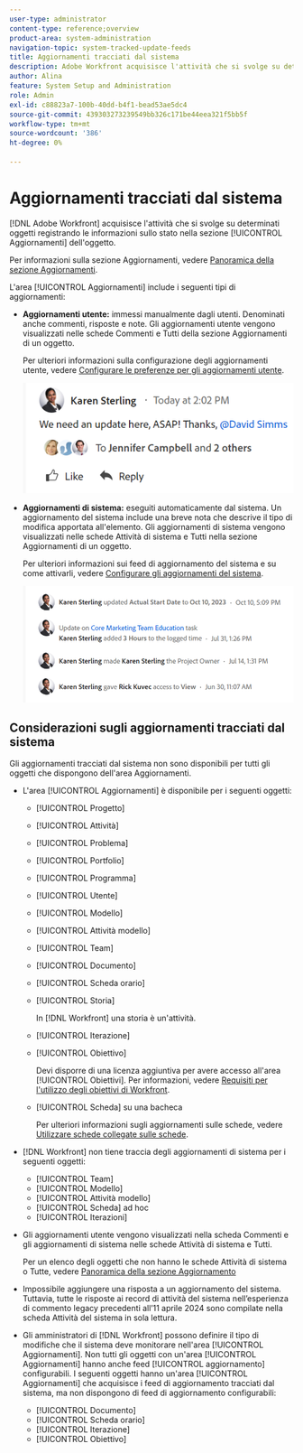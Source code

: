 ```yaml
---
user-type: administrator
content-type: reference;overview
product-area: system-administration
navigation-topic: system-tracked-update-feeds
title: Aggiornamenti tracciati dal sistema
description: Adobe Workfront acquisisce l'attività che si svolge su determinati oggetti registrando le informazioni sullo stato nell'area [!UICONTROL Aggiornamenti] dell'oggetto.
author: Alina
feature: System Setup and Administration
role: Admin
exl-id: c88823a7-100b-40dd-b4f1-bead53ae5dc4
source-git-commit: 439303273239549bb326c171be44eea321f5bb5f
workflow-type: tm+mt
source-wordcount: '386'
ht-degree: 0%

---
```


# Aggiornamenti tracciati dal sistema

<!-- Audited: April, 2024-->

<!--
<span class="preview">The highlighted information on this page refers to functionality not yet generally available. It is available only in the Preview environment for all customers, or in the Production environment for customers who enabled fast releases.</span>

<span class="preview">For information about fast releases, see [Enable or disable fast releases for your organization](/help/quicksilver/administration-and-setup/set-up-workfront/configure-system-defaults/enable-fast-release-process.md).</span>

<span class="preview">For information about the current release, see [Second Quarter 2024 release overview](/help/quicksilver/product-announcements/product-releases/24-q2-release-activity/24-q2-release-overview.md).</span>-->

[!DNL Adobe Workfront] acquisisce l&#39;attività che si svolge su determinati oggetti registrando le informazioni sullo stato nella sezione [!UICONTROL Aggiornamenti] dell&#39;oggetto.

Per informazioni sulla sezione Aggiornamenti, vedere [Panoramica della sezione Aggiornamenti](/help/quicksilver/workfront-basics/updating-work-items-and-viewing-updates/updates-tab-overview.md).

L&#39;area [!UICONTROL Aggiornamenti] include i seguenti tipi di aggiornamenti:

* **Aggiornamenti utente:** immessi manualmente dagli utenti. Denominati anche commenti, risposte e note. Gli aggiornamenti utente vengono visualizzati nelle schede Commenti e Tutti della sezione Aggiornamenti di un oggetto.

  Per ulteriori informazioni sulla configurazione degli aggiornamenti utente, vedere [Configurare le preferenze per gli aggiornamenti utente](../../../administration-and-setup/set-up-workfront/system-tracked-update-feeds/configure-preferences-user-updates.md).

  ![](assets/updates-qs-350x125.png)

* **Aggiornamenti di sistema:** eseguiti automaticamente dal sistema. Un aggiornamento del sistema include una breve nota che descrive il tipo di modifica apportata all&#39;elemento. Gli aggiornamenti di sistema vengono visualizzati nelle schede Attività di sistema e Tutti nella sezione Aggiornamenti di un oggetto.

  Per ulteriori informazioni sui feed di aggiornamento del sistema e su come attivarli, vedere [Configurare gli aggiornamenti del sistema](../../../administration-and-setup/set-up-workfront/system-tracked-update-feeds/configure-system-updates.md).

  ![](assets/system-updates-example-unified-stream.png)


  <!--
  DRAFTED IN FLARE:
  Timestamps for system updates are based on your operating system's timezone.
  
  -->

## Considerazioni sugli aggiornamenti tracciati dal sistema

Gli aggiornamenti tracciati dal sistema non sono disponibili per tutti gli oggetti che dispongono dell&#39;area Aggiornamenti.

* L&#39;area [!UICONTROL Aggiornamenti] è disponibile per i seguenti oggetti:

   * [!UICONTROL Progetto]
   * [!UICONTROL Attività]
   * [!UICONTROL Problema]
   * [!UICONTROL Portfolio]
   * [!UICONTROL Programma]
   * [!UICONTROL Utente]
   * [!UICONTROL Modello]
   * [!UICONTROL Attività modello]
   * [!UICONTROL Team]
   * [!UICONTROL Documento]
   * [!UICONTROL Scheda orario]
   * [!UICONTROL Storia]

     In [!DNL Workfront] una storia è un&#39;attività.
   * [!UICONTROL Iterazione]
   * [!UICONTROL Obiettivo]

     Devi disporre di una licenza aggiuntiva per avere accesso all&#39;area [!UICONTROL Obiettivi]. Per informazioni, vedere [Requisiti per l&#39;utilizzo degli obiettivi di Workfront](../../../workfront-goals/goal-management/access-needed-for-wf-goals.md).
   * [!UICONTROL Scheda] su una bacheca

     Per ulteriori informazioni sugli aggiornamenti sulle schede, vedere [Utilizzare schede collegate sulle schede](../../../agile/get-started-with-boards/connected-cards.md).

* [!DNL Workfront] non tiene traccia degli aggiornamenti di sistema per i seguenti oggetti:

   * [!UICONTROL Team]
   * [!UICONTROL Modello]
   * [!UICONTROL Attività modello]
   * [!UICONTROL Scheda] ad hoc
   * [!UICONTROL Iterazioni]


<!--hiding this bit because this is not true, at this time (August 2023). Users with a Work or Review license can see system updates by default as well.

Your [!DNL Workfront] license determines whether system updates display by default in the [!UICONTROL Updates] area of objects. [!DNL Workfront] users with a [!UICONTROL Plan] license have system updates displayed in the [!UICONTROL Updates] area by default. However, users can filter out system updates, as described in the [Enable or disable system updates](../../../workfront-basics/updating-work-items-and-viewing-updates/update-work.md#enable) section in [Update work](../../../workfront-basics/updating-work-items-and-viewing-updates/update-work.md). All other [!DNL Workfront] licenses filter system updates by default.
-->

* Gli aggiornamenti utente vengono visualizzati nella scheda Commenti e gli aggiornamenti di sistema nelle schede Attività di sistema e Tutti.

  Per un elenco degli oggetti che non hanno le schede Attività di sistema o Tutte, vedere [Panoramica della sezione Aggiornamento](/help/quicksilver/workfront-basics/updating-work-items-and-viewing-updates/updates-tab-overview.md)

* Impossibile aggiungere una risposta a un aggiornamento del sistema. Tuttavia, tutte le risposte ai record di attività del sistema nell’esperienza di commento legacy precedenti all’11 aprile 2024 sono compilate nella scheda Attività del sistema in sola lettura.

<!--
* The following are differences between the new and the legacy commenting experience: 

   * When using the new commenting experience, user updates display in the Comments tab and system updates display in the System Activity <span class="preview">and the All</span> tabs.  

      For more information about the new commenting experience, see [New commenting experience](../../../product-announcements/betas/new-commenting-experience-beta/unified-commenting-experience.md).

      <span class="preview">For a list of objects that do not have the System Activity or the All tabs, see [Update section overview](/help/quicksilver/workfront-basics/updating-work-items-and-viewing-updates/updates-tab-overview.md)</span>

   * <span class="preview">When using the new commenting experience, you cannot add a comment to a system update. However, any replies made to system activity records in the legacy commenting experience are populated on the System Activity tab as read-only in the new commenting experience.</span>
   * When using the legacy commenting experience, the system and user updates display in one continuous feed. 

   * When using the legacy commenting experience, users can view system updates by default or they can choose to not display them. Disabling system updates is not possible when using the new commenting experience. 

      For information about disabling the display of system updates, see the section [Enable or disable system updates](../../../workfront-basics/updating-work-items-and-viewing-updates/update-work.md#enable) in the article [Update work](../../../workfront-basics/updating-work-items-and-viewing-updates/update-work.md).  

   * <span class="preview">The legacy commenting experience has been disabled in the Preview environment. For more information, see [Second Quarter 2024 Update stream and notification enhancements](/help/quicksilver/product-announcements/product-releases/24-q2-release-activity/24-q2-update-stream-enhancements.md).</span>
-->

* Gli amministratori di [!DNL Workfront] possono definire il tipo di modifiche che il sistema deve monitorare nell&#39;area [!UICONTROL Aggiornamenti]. Non tutti gli oggetti con un&#39;area [!UICONTROL Aggiornamenti] hanno anche feed [!UICONTROL aggiornamento] configurabili. I seguenti oggetti hanno un&#39;area [!UICONTROL Aggiornamenti] che acquisisce i feed di aggiornamento tracciati dal sistema, ma non dispongono di feed di aggiornamento configurabili:

   * [!UICONTROL Documento]
   * [!UICONTROL Scheda orario]
   * [!UICONTROL Iterazione]
   * [!UICONTROL Obiettivo]


